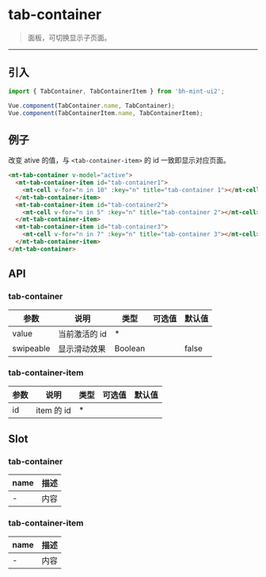 # tab-container

> 面板，可切换显示子页面。

----------

## 引入

```javascript
import { TabContainer, TabContainerItem } from 'bh-mint-ui2';

Vue.component(TabContainer.name, TabContainer);
Vue.component(TabContainerItem.name, TabContainerItem);
```

## 例子

改变 ative 的值，与 `<tab-container-item>` 的 id 一致即显示对应页面。

```html
<mt-tab-container v-model="active">
  <mt-tab-container-item id="tab-container1">
    <mt-cell v-for="n in 10" :key="n" title="tab-container 1"></mt-cell>
  </mt-tab-container-item>
  <mt-tab-container-item id="tab-container2">
    <mt-cell v-for="n in 5" :key="n" title="tab-container 2"></mt-cell>
  </mt-tab-container-item>
  <mt-tab-container-item id="tab-container3">
    <mt-cell v-for="n in 7" :key="n" title="tab-container 3"></mt-cell>
  </mt-tab-container-item>
</mt-tab-container>
```

## API
### tab-container

| 参数 | 说明 | 类型 | 可选值 | 默认值 |
|------|-------|---------|-------|--------|
| value | 当前激活的 id | * | | |
| swipeable | 显示滑动效果 | Boolean | | false |

### tab-container-item

| 参数 | 说明 | 类型 | 可选值 | 默认值 |
|------|-------|---------|-------|--------|
| id | item 的 id | * | | |


## Slot
### tab-container
| name | 描述 |
|------|--------|
| - | 内容 |

### tab-container-item
| name | 描述 |
|------|--------|
| - | 内容 |


<script>
  export default {
    data: function(){
      return {
        active:""
      }
    },
    methods:{
    }
  };
</script>
